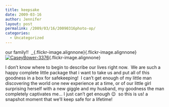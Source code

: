 ```yaml
---
title: keepsake
date: 2009-03-16
author: Jennifer
layout: post
permalink: /2009/03/16/20090316photo-op/
categories:
  - Uncategorized
---
```

our family!!  [  ](http://www.flickr.com/photos/jenniferandJennifers_photos/3321393206/ "CaseyBower-3369"){.flickr-image.alignnone}[](http://www.flickr.com/photos/jenniferandJennifers_photos/3320581369/ "CaseyBower-3273"){.flickr-image.alignnone}[![CaseyBower-3376](http://farm4.static.flickr.com/3554/3321394200_7dc375388b_m.jpg)](http://www.flickr.com/photos/jenniferandJennifers_photos/3321394200/ "CaseyBower-3376"){.flickr-image.alignnone}

I don&#8217;t know where to begin to describe our lives right now.  We are such a happy complete little package that i want to take us and put all of this goodness in a box for safekeeping!  I can&#8217;t get enough of my little man discovering the world one new experience at a time, or of our little girl surprising herself with a new giggle and my husband, my goodness the man completely captivates me&#8230; I just can&#8217;t get enough 😉  so this is us! a snapshot moment that we&#8217;ll keep safe for a lifetime!
